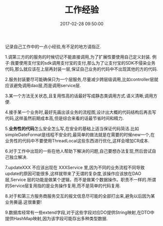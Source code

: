 ﻿---
title: 工作经验
tags:
  - 工作
categories: 经验
date: 2017-02-28 09:50:00
---

记录自己工作中的一点小经验,有不足的地方请指正.

1.调第三方的的服务的时候切记不能直接调用,为了扩展性要使用自己定义封装.
例子:我要使用支付宝的sdk调用支付宝的支付,那么为了让支付宝的SDK不侵染业务代码,那么就应该在上层再封装一层,保证自己业务的代码中不出现其他的方的代码.

2.服务封装要尽可能确保只为一个层服务,尽量减少跨层级调用,比如controller层就应该避免调用dao层,而是调用service层.

3.某一个方法无关状态,且复用性高的话最好写成静态类调用方式.语义清晰,调用方便.

4.接手某一个业务时,最好先画出该业务的流程图,设计出大概的代码结构后再去写代码,这样虽然前期成本高,但是综合来看的话最节省时间和精力.

5.**业务性的代码**怎么安全怎么写,在安全的基础上适当保证代码简洁.比如simpleDateFormat是线程不安全的,最简单的做法就是在需要的时候new一个,在业务性的代码中不要使用ThreadLocal这些东西进行优化,这样会增加CR成本.

6.对于工作中出现的一些在他人帮助下解决的问题,自己要想办法复现,然后尝试自己独立解决.

7.updateXXX 不应该出现在 XXXService 里,因为不同的业务流程不同导致update的原因可能很多,这样就带来了无谓的复杂度,该操作应该放在DAO层,Service 层的功能是做某个逻辑，而不是做某个数据操作。职责不一样的.所谓的Service层复用指的是业务操作复用,而不是简单的代码复用.

8.对于和第三方服务商服务交互的报文信息尽可能的全部打出来,避免以后因为某业务撕逼.这很重要!

9.数据库经常有一些extend字段,对于这些字段对应DO提供String映射,在DTO中提供HashMap映射,因为该字段可能存出多种类型数据.

